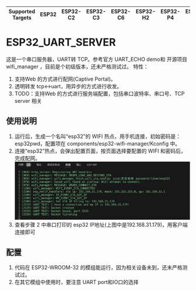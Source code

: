 | Supported Targets | ESP32 | ESP32-C2 | ESP32-C3 | ESP32-C6 | ESP32-H2 | ESP32-P4 | ESP32-S2 | ESP32-S3 |
| ----------------- | ----- | -------- | -------- | -------- | -------- | -------- | -------- | -------- |

# ESP32_UART_SERVER

这是一个串口服务器，UART转 TCP。参考官方 UART_ECHO demo和 开源项目wifi_manager ，目前是个初级版本，还未严格测试过。
特性：
1. 支持Web 的方式进行配网(Captive Portal)。
2. 透明转发 tcp<->uart，用异步的方式进行收发。
3. TODO：支持Web 的方式进行服务端配置，包括串口波特率、串口号、TCP server 相关


## 使用说明
1. 运行后，生成一个名叫“esp32”的 WIFI 热点，用手机连接，初始密码是：esp32pwd，配置项在 components/esp32-wifi-manager/Kconfig 中。
2. 连接“esp32”热点，会弹出配置页面，按页面选择要配置的 WIFI 和密码后，完成配网。
![wifi connected and tcp listening](./images/wifi_connected_tcp_listening.png)
3. 查看步骤 2 中串口打印的 esp32 IP地址(上图中是192.168.31.179)，用客户端连接即可

## 配置
1. 代码在 ESP32-WROOM-32 的模组能运行，因为相关设备未到，还未严格测试过。
2. 在其它模组中使用时，要注意 UART port和IO口的选择
